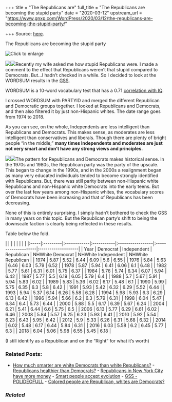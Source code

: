 +++
title = "The Republicans are"
full_title = "The Republicans are becoming the stupid party"
date = "2020-03-12"
upstream_url = "https://www.gnxp.com/WordPress/2020/03/12/the-republicans-are-becoming-the-stupid-party/"

+++
Source: [here](https://www.gnxp.com/WordPress/2020/03/12/the-republicans-are-becoming-the-stupid-party/).

The Republicans are becoming the stupid party

![Click to enlarge](https://i0.wp.com/www.gnxp.com/WordPress/wp-content/uploads/2020/03/republicanstupid.jpg?resize=625%2C449&ssl=1)

[![](https://i0.wp.com/www.gnxp.com/WordPress/wp-content/uploads/2020/01/thenewclasswar.png?resize=183%2C276&ssl=1)![](https://i0.wp.com/www.gnxp.com/WordPress/wp-content/uploads/2020/01/thenewclasswar.png?resize=183%2C276&ssl=1)](https://www.amazon.com/exec/obidos/ASIN/B07MYKVWZD/geneexpressio-20)Recently my wife asked me how stupid Republicans were. I made a comment to the effect that Republicans weren’t that stupid compared to Democrats. But…I hadn’t checked in a while. So I decided to look at the WORDSUM results in the [GSS](https://sda.berkeley.edu/sdaweb/analysis/;jsessionid=D1BB7C008E468DDE150AB3CDD7CC492D?dataset=gss18).

WORDSUM is a 10-word vocabulary test that has a 0.71 [correlation with IQ](https://www.gnxp.com/WordPress/2010/05/04/wordsum-iq/).

I crossed WORDSUM with PARTYID and merged the different Republican and Democratic groups together. I looked at Republicans and Democrats, and then also filtered it by just non-Hispanic whites. The date range goes from 1974 to 2018.

As you can see, on the whole, Independents are less intelligent than Republicans and Democrats. This makes sense, as moderates are less intelligent than conservatives and liberals. Though there are plenty of bright people “in the middle,” **many times Independents and moderates are just not very smart and don’t have any strong views and principles.**

[![](https://i0.wp.com/www.gnxp.com/WordPress/wp-content/uploads/2020/03/decadentsociety.jpeg?resize=183%2C276&ssl=1)![](https://i0.wp.com/www.gnxp.com/WordPress/wp-content/uploads/2020/03/decadentsociety.jpeg?resize=183%2C276&ssl=1)](https://www.amazon.com/exec/obidos/ASIN/B07THDLJZL/geneexpressio-20)The pattern for Republicans and Democrats makes historical sense. In the 1970s and 1980s, the Republican party was the party of the upscale. This began to change in the 1990s, and in the 2000s a realignment began as many very educated individuals tended to become strongly identified with Republicans. But, there was still parity between non-Hispanic white Republicans and non-Hispanic white Democrats into the early teens. But over the last few years among non-Hispanic whites, the vocabulary scores of Democrats have been increasing and that of Republicans has been decreasing.

None of this is entirely surprising. I simply hadn’t bothered to check the GSS in many years on this topic. But the Republican party’s shift to being the downscale faction is clearly being reflected in these results.

Table below the fold.

|      |          |             |            |                  |                     |                    | |:-----|:---------|:------------|:-----------|:-----------------|:--------------------|:-------------------| | Year | Democrat | Independent | Republican | NHWhite Democrat | NHWhite Independent | NHWhite Republican | | 1974 | 5.87     | 5.52        | 6.44       | 6.09             | 5.6                 | 6.55               | | 1976 | 5.84     | 5.63        | 6.46       | 6.03             | 5.79                | 6.52               | | 1978 | 5.87     | 5.94        | 6.41       | 6.06             | 6.1                 | 6.48               | | 1982 | 5.77     | 5.61        | 6.31       | 6.01             | 5.75                | 6.37               | | 1984 | 5.76     | 5.74        | 6.34       | 6.07             | 5.94                | 6.42               | | 1987 | 5.77     | 5.5         | 6.19       | 6.05             | 5.79                | 6.4                | | 1988 | 5.7      | 5.67        | 5.91       | 5.94             | 5.83                | 6.02               | | 1989 | 5.83     | 5.36        | 6.02       | 6.17             | 5.48                | 6.1                | | 1990 | 5.99     | 5.75        | 6.35       | 6.3              | 5.8                 | 6.42               | | 1991 | 5.93     | 5.42        | 6.32       | 6.29             | 5.52                | 6.44               | | 1993 | 5.94     | 5.37        | 6.14       | 6.26             | 5.58                | 6.28               | | 1994 | 5.98     | 5.93        | 6.3        | 6.29             | 6.13                | 6.42               | | 1996 | 5.94     | 5.66        | 6.2        | 6.3              | 5.79                | 6.31               | | 1998 | 6.04     | 5.47        | 6.34       | 6.4              | 5.73                | 6.44               | | 2000 | 5.88     | 5.5         | 6.17       | 6.39             | 5.67                | 6.24               | | 2004 | 6.21     | 5.41        | 6.44       | 6.6              | 5.75                | 6.5                | | 2006 | 6.13     | 5.77        | 6.29       | 6.61             | 6.02                | 6.46               | | 2008 | 5.84     | 5.57        | 6.25       | 6.23             | 5.93                | 6.41               | | 2010 | 5.92     | 5.54        | 6.23       | 6.43             | 5.95                | 6.42               | | 2012 | 5.9      | 5.33        | 6.26       | 6.31             | 5.68                | 6.32               | | 2014 | 6.02     | 5.48        | 6.17       | 6.44             | 5.84                | 6.31               | | 2016 | 6.03     | 5.58        | 6.2        | 6.45             | 5.77                | 6.3                | | 2018 | 6.04     | 5.06        | 5.98       | 6.55             | 5.45                | 6.18               |

(I still identify as a Republican and on the “Right” for what it’s worth)

### Related Posts:

- [How much smarter are white Democrats than white
  Republicans?](https://www.gnxp.com/WordPress/2021/12/04/how-much-smarter-at-white-democrats-than-white-republicans/) - [Republicans healthier than
  Democrats?](https://www.gnxp.com/WordPress/2009/03/11/republicans-healthier-than-democrats/) - [Republicans in New York City have more
  money](https://www.gnxp.com/WordPress/2008/11/03/republicans-in-new-york-city-have-more-money/) - [Smart people accept
  evolution](https://www.gnxp.com/WordPress/2011/08/19/smart-people-accept-evolution/) - [GSS -
  POLIDEOFULL](https://www.gnxp.com/WordPress/2006/09/26/gss-polideofull/) - [Colored people are Republican, whites are
  Democrats?](https://www.gnxp.com/WordPress/2008/11/03/colored-people-are-republican-whites-are-democrats/)

### *Related*

[](https://www.addtoany.com/add_to/facebook?linkurl=https%3A%2F%2Fwww.gnxp.com%2FWordPress%2F2020%2F03%2F12%2Fthe-republicans-are-becoming-the-stupid-party%2F&linkname=The%20Republicans%20are%20becoming%20the%20stupid%20party "Facebook")[](https://www.addtoany.com/add_to/twitter?linkurl=https%3A%2F%2Fwww.gnxp.com%2FWordPress%2F2020%2F03%2F12%2Fthe-republicans-are-becoming-the-stupid-party%2F&linkname=The%20Republicans%20are%20becoming%20the%20stupid%20party "Twitter")[](https://www.addtoany.com/add_to/email?linkurl=https%3A%2F%2Fwww.gnxp.com%2FWordPress%2F2020%2F03%2F12%2Fthe-republicans-are-becoming-the-stupid-party%2F&linkname=The%20Republicans%20are%20becoming%20the%20stupid%20party "Email")[](https://www.addtoany.com/share)
